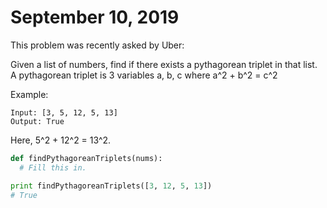 # September 10, 2019

This problem was recently asked by Uber:

Given a list of numbers, find if there exists a pythagorean triplet in that
list. A pythagorean triplet is 3 variables a, b, c where a^2 + b^2 = c^2

Example:

```
Input: [3, 5, 12, 5, 13]
Output: True
```

Here, 5^2 + 12^2 = 13^2.

```python
def findPythagoreanTriplets(nums):
  # Fill this in.

print findPythagoreanTriplets([3, 12, 5, 13])
# True
```
